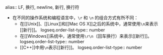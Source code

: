alias:: LF, 换行, newline, 新行, 换行符

- 在不同的操作系统和编程语言中，`\r` 和 `\n` 的组合方式有所不同：
	- 在[[Unix]]、[[Linux]]和[[Mac OS X]]之后的系统中，通常使用`\n`来表示[[新行]]。
	  logseq.order-list-type:: number
	- 在[[Windows]]系统中，通常使用`\r\n`（回车换行）来表示[[新行]]。
	  logseq.order-list-type:: number
	- [[C++]]中用`\n`表示[[新行]]。
	  logseq.order-list-type:: number